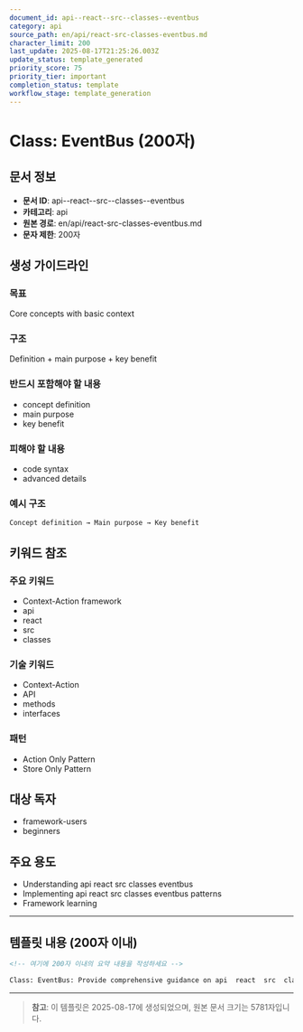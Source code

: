 ```yaml
---
document_id: api--react--src--classes--eventbus
category: api
source_path: en/api/react-src-classes-eventbus.md
character_limit: 200
last_update: 2025-08-17T21:25:26.003Z
update_status: template_generated
priority_score: 75
priority_tier: important
completion_status: template
workflow_stage: template_generation
---
```


# Class: EventBus (200자)

## 문서 정보
- **문서 ID**: api--react--src--classes--eventbus
- **카테고리**: api
- **원본 경로**: en/api/react-src-classes-eventbus.md
- **문자 제한**: 200자

## 생성 가이드라인

### 목표
Core concepts with basic context

### 구조
Definition + main purpose + key benefit

### 반드시 포함해야 할 내용
- concept definition
- main purpose
- key benefit

### 피해야 할 내용  
- code syntax
- advanced details

### 예시 구조
```
Concept definition → Main purpose → Key benefit
```

## 키워드 참조

### 주요 키워드
- Context-Action framework
- api
- react
- src
- classes

### 기술 키워드
- Context-Action
- API
- methods
- interfaces

### 패턴
- Action Only Pattern
- Store Only Pattern

## 대상 독자
- framework-users
- beginners

## 주요 용도
- Understanding api  react  src  classes  eventbus
- Implementing api  react  src  classes  eventbus patterns
- Framework learning

---

## 템플릿 내용 (200자 이내)

```markdown
<!-- 여기에 200자 이내의 요약 내용을 작성하세요 -->

Class: EventBus: Provide comprehensive guidance on api  react  src  classes  eventbus의 핵심 개념과 Context-Action 프레임워크에서의 역할을 간단히 설명.
```

---

> **참고**: 이 템플릿은 2025-08-17에 생성되었으며, 
> 원본 문서 크기는 5781자입니다.
